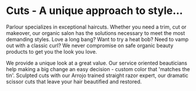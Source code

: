 # Cuts - A unique approach to style...

Parlour specializes in exceptional haircuts. Whether you need a trim, cut or makeover, our organic salon has the solutions necessary to meet the most demanding styles.
Love a long bang? Want to try a heat bob? Need to vamp out with a classic curl? We never compromise on safe organic beauty products to get you the look you love.

We provide a unique look at a great value. Our service oriented beauticians help making a big change an easy decision - custom color that 'matches the tin'. Sculpted cuts with our Arrojo trained straight razor expert, our dramatic scissor cuts that leave your hair beautified and restored.